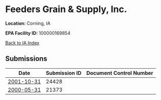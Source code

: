 # Feeders Grain & Supply, Inc.

**Location:** Corning, IA

**EPA Facility ID:** 100000169854

[Back to IA Index](../../index.md)

## Submissions

| Date | Submission ID | Document Control Number |
|------|--------------|-------------------------|
| [2001-10-31](submissions/24428.md) | 24428 |  |
| [2000-05-31](submissions/21373.md) | 21373 |  |

